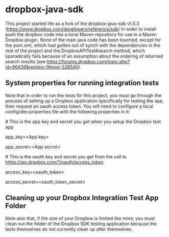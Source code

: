 dropbox-java-sdk
====================================================

This project started life as a fork of the dropbox-java-sdk v1.5.3 (https://www.dropbox.com/developers/reference/sdk) in order to install push the dropbox code into a local Maven repository for use in a Maven Dropbox plugin. None of the main java code has been touched, except for the pom.xml, which had gotten out of synch with the dependencies in the rest of the project and the DropboxAPITest#search method, which sporadically fails because of an assumption about the ordering of returned search results (see https://forums.dropbox.com/topic.php?id=96439&replies=1#post-526540).

System properties for running integration tests
----------------------------------------------------
Note that in order to run the tests for this project, you must go through the process of setting up a Dropbox application specifically for testing the app, then request an oauth access token. You will need to configure a local config/dev.properties file with the following properties in it:

\# This is the app key and secret you get when you setup the Dropbox test app

app_key=&lt;App key&gt;

app_secret=&lt;App secret&gt;

\# This is the oauth key and secret you get from the call to https://api.dropbox.com/1/oauth/access_token

access_key=&lt;oauth_token&gt;

access_secret=&lt;oauth_token_secret&gt;

Cleaning up your Dropbox Integration Test App Folder
----------------------------------------------------
Note also that, if the size of your Dropbox is limited like mine, you must clean out the folder of the Dropbox SDK testing application because the tests themselves do not currently clean up after themselves.
